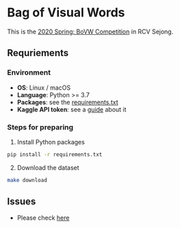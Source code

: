 # Bag of Visual Words

This is the [2020 Spring: BoVW Competition](https://www.kaggle.com/c/2020backofwordrcv/overview) in RCV Sejong.

## Requriements

### Environment

- **OS**: Linux / macOS
- **Language**: Python >= 3.7
- **Packages**: see the [requirements.txt](./requirements.txt)
- **Kaggle API token**: see a [guide](https://github.com/Kaggle/kaggle-api#api-credentials) about it

### Steps for preparing

1. Install Python packages

```sh
pip install -r requirements.txt
```

2. Download the dataset

```sh
make download
```

## Issues

- Please check [here](./ISSUES.md)
